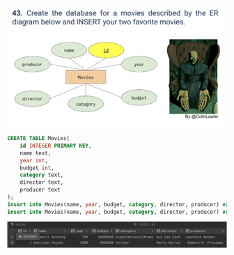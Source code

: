 ![](https://github.com/AleksandarDzudzevic/Unit_3/blob/main/quiz043text.png)
```.sql
CREATE TABLE Movies(
    id INTEGER PRIMARY KEY,
    name text,
    year int,
    budget int,
    category text,
    director text,
    producer text
);
insert into Movies(name, year, budget, category, director, producer) values("Goodwill Hunting",199,10000000,"inspirational/drama","Gus Van Sant","Lawrence Bender");
insert into Movies(name, year, budget, category, director, producer) values("American Psycho",2000,7000000,"thriler","Marry Harron"," Edward R. Pressman");

```
![](https://github.com/AleksandarDzudzevic/Unit_3/blob/main/quiz043test.png)
